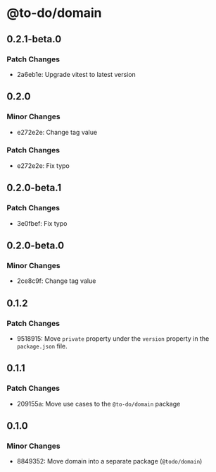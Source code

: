 # @to-do/domain

## 0.2.1-beta.0

### Patch Changes

- 2a6eb1e: Upgrade vitest to latest version

## 0.2.0

### Minor Changes

- e272e2e: Change tag value

### Patch Changes

- e272e2e: Fix typo

## 0.2.0-beta.1

### Patch Changes

- 3e0fbef: Fix typo

## 0.2.0-beta.0

### Minor Changes

- 2ce8c9f: Change tag value

## 0.1.2

### Patch Changes

- 9518915: Move `private` property under the `version` property in the `package.json` file.

## 0.1.1

### Patch Changes

- 209155a: Move use cases to the `@to-do/domain` package

## 0.1.0

### Minor Changes

- 8849352: Move domain into a separate package (`@todo/domain`)
